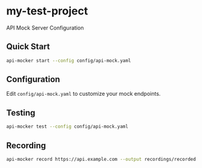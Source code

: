 # my-test-project

API Mock Server Configuration

## Quick Start

```bash
api-mocker start --config config/api-mock.yaml
```

## Configuration

Edit `config/api-mock.yaml` to customize your mock endpoints.

## Testing

```bash
api-mocker test --config config/api-mock.yaml
```

## Recording

```bash
api-mocker record https://api.example.com --output recordings/recorded.json
```
